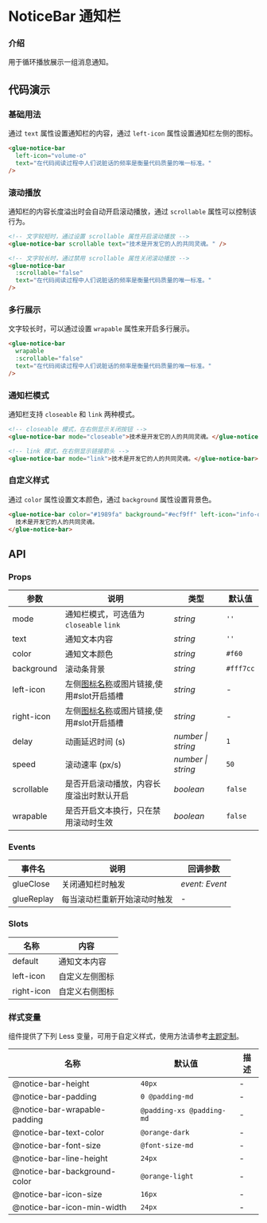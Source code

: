 # NoticeBar 通知栏

### 介绍

用于循环播放展示一组消息通知。

## 代码演示

### 基础用法

通过 `text` 属性设置通知栏的内容，通过 `left-icon` 属性设置通知栏左侧的图标。

```html
<glue-notice-bar
  left-icon="volume-o"
  text="在代码阅读过程中人们说脏话的频率是衡量代码质量的唯一标准。"
/>
```

### 滚动播放

通知栏的内容长度溢出时会自动开启滚动播放，通过 `scrollable` 属性可以控制该行为。

```html
<!-- 文字较短时，通过设置 scrollable 属性开启滚动播放 -->
<glue-notice-bar scrollable text="技术是开发它的人的共同灵魂。" />

<!-- 文字较长时，通过禁用 scrollable 属性关闭滚动播放 -->
<glue-notice-bar
  :scrollable="false"
  text="在代码阅读过程中人们说脏话的频率是衡量代码质量的唯一标准。"
/>
```

### 多行展示

文字较长时，可以通过设置 `wrapable` 属性来开启多行展示。

```html
<glue-notice-bar
  wrapable
  :scrollable="false"
  text="在代码阅读过程中人们说脏话的频率是衡量代码质量的唯一标准。"
/>
```

### 通知栏模式

通知栏支持 `closeable` 和 `link` 两种模式。

```html
<!-- closeable 模式，在右侧显示关闭按钮 -->
<glue-notice-bar mode="closeable">技术是开发它的人的共同灵魂。</glue-notice-bar>

<!-- link 模式，在右侧显示链接箭头 -->
<glue-notice-bar mode="link">技术是开发它的人的共同灵魂。</glue-notice-bar>
```

### 自定义样式

通过 `color` 属性设置文本颜色，通过 `background` 属性设置背景色。

```html
<glue-notice-bar color="#1989fa" background="#ecf9ff" left-icon="info-o">
  技术是开发它的人的共同灵魂。
</glue-notice-bar>
```

## API

### Props

| 参数       | 说明                                                     | 类型               | 默认值    |
|------------|--------------------------------------------------------|--------------------|-----------|
| mode       | 通知栏模式，可选值为 `closeable` `link`                   | _string_           | `''`      |
| text       | 通知文本内容                                             | _string_           | `''`      |
| color      | 通知文本颜色                                             | _string_           | `#f60`    |
| background | 滚动条背景                                               | _string_           | `#fff7cc` |
| left-icon  | 左侧[图标名称](#/zh-CN/icon)或图片链接,使用#slot开启插槽 | _string_           | -         |
| right-icon | 左侧[图标名称](#/zh-CN/icon)或图片链接,使用#slot开启插槽 | _string_           | -         |
| delay      | 动画延迟时间 (s)                                         | _number \| string_ | `1`       |
| speed      | 滚动速率 (px/s)                                          | _number \| string_ | `50`      |
| scrollable | 是否开启滚动播放，内容长度溢出时默认开启                  | _boolean_          | `false`   |
| wrapable   | 是否开启文本换行，只在禁用滚动时生效                      | _boolean_          | `false`   |

### Events

| 事件名     | 说明                         | 回调参数       |
|------------|----------------------------|----------------|
| glueClose  | 关闭通知栏时触发             | _event: Event_ |
| glueReplay | 每当滚动栏重新开始滚动时触发 | -              |

### Slots

| 名称       | 内容           |
|------------|--------------|
| default    | 通知文本内容   |
| left-icon  | 自定义左侧图标 |
| right-icon | 自定义右侧图标 |

### 样式变量

组件提供了下列 Less 变量，可用于自定义样式，使用方法请参考[主题定制](#/zh-CN/theme)。

| 名称                         | 默认值                    | 描述 |
|------------------------------|---------------------------|------|
| @notice-bar-height           | `40px`                    | -    |
| @notice-bar-padding          | `0 @padding-md`           | -    |
| @notice-bar-wrapable-padding | `@padding-xs @padding-md` | -    |
| @notice-bar-text-color       | `@orange-dark`            | -    |
| @notice-bar-font-size        | `@font-size-md`           | -    |
| @notice-bar-line-height      | `24px`                    | -    |
| @notice-bar-background-color | `@orange-light`           | -    |
| @notice-bar-icon-size        | `16px`                    | -    |
| @notice-bar-icon-min-width   | `24px`                    | -    |
